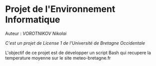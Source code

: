 # Projet de l'Environnement Informatique

Auteur : _VOROTNIKOV Nikolai_

*C'est un projet de License 1 de l'Université de Bretagne Occidentale*

L'objectif de ce projet est de développer un script Bash qui recupere la temperature moyenne sur le site meteo-bretagne.fr
